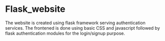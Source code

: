 # Flask_website
The website is created using flask framework serving authentication services.
The frontened is done using basic CSS and javascript followed by flask authentication modules for the login/signup purpose.
